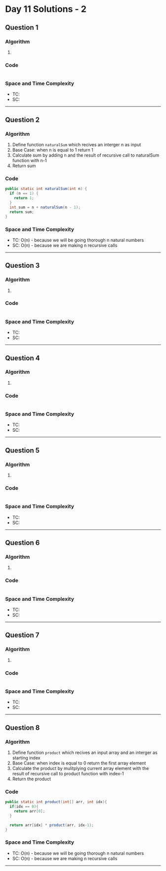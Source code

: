 # Day 11 Solutions - 2

## Question 1

### Algorithm

1.

### Code

```java

```

### Space and Time Complexity

- TC:
- SC:

---

## Question 2

### Algorithm

1. Define function `naturalSum` which recives an interger n as input
2. Base Case: when n is equal to 1 return 1
3. Calculate sum by adding n and the result of recursive call to naturalSum function with n-1
4. Return sum

### Code

```java
public static int naturalSum(int n) {
  if (n == 1) {
    return 1;
  }
  int sum = n + naturalSum(n - 1);
  return sum;
}
```

### Space and Time Complexity

- TC: O(n) - because we will be going thorough n natural numbers
- SC: O(n) - because we are making n recursive calls

---

## Question 3

### Algorithm

1.

### Code

```java

```

### Space and Time Complexity

- TC:
- SC:

---

## Question 4

### Algorithm

1.

### Code

```java

```

### Space and Time Complexity

- TC:
- SC:

---

## Question 5

### Algorithm

1.

### Code

```java

```

### Space and Time Complexity

- TC:
- SC:

---

## Question 6

### Algorithm

1.

### Code

```java

```

### Space and Time Complexity

- TC:
- SC:

---

## Question 7

### Algorithm

1.

### Code

```java

```

### Space and Time Complexity

- TC:
- SC:

---

## Question 8

### Algorithm

1. Define function `product` which recives an input array and an interger as starting index
2. Base Case: when index is equal to 0 return the first array element
3. Calculate the product by mulitplying current array element with the result of recursive call to product function with index-1
4. Return the product

### Code

```java
public static int product(int[] arr, int idx){
  if(idx == 0){
    return arr[0];
  }
  
  return arr[idx] * product(arr, idx-1);
}
```

### Space and Time Complexity

- TC: O(n) - because we will be going thorough n natural numbers
- SC: O(n) - because we are making n recursive calls

---
